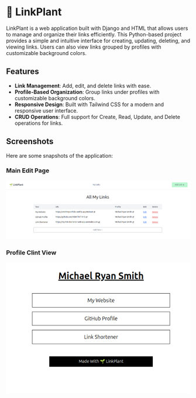 # 🌱 LinkPlant

LinkPlant is a web application built with Django and HTML that allows users to manage and organize their links efficiently. This Python-based project provides a simple and intuitive interface for creating, updating, deleting, and viewing links. Users can also view links grouped by profiles with customizable background colors.

## Features

- **Link Management**: Add, edit, and delete links with ease.
- **Profile-Based Organization**: Group links under profiles with customizable background colors.
- **Responsive Design**: Built with Tailwind CSS for a modern and responsive user interface.
- **CRUD Operations**: Full support for Create, Read, Update, and Delete operations for links.

## Screenshots

Here are some snapshots of the application:

### Main Edit Page
![main edit page](images/LinkPlant.png)


### Profile Clint View
![profile clint view](images/Linkplantclintview.png)
